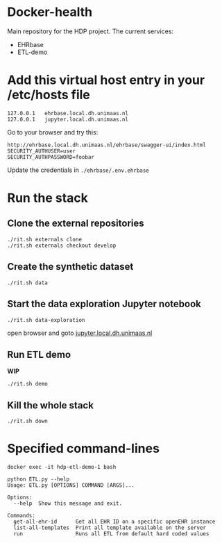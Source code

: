 # Docker-health

Main repository for the HDP project.
The current services:
- EHRbase
- ETL-demo

# Add this virtual host entry in your /etc/hosts file
```
127.0.0.1	ehrbase.local.dh.unimaas.nl
127.0.0.1	jupyter.local.dh.unimaas.nl
```

Go to your browser and try this:
```
http://ehrbase.local.dh.unimaas.nl/ehrbase/swagger-ui/index.html
SECURITY_AUTHUSER=user
SECURITY_AUTHPASSWORD=foobar
```
Update the credentials in `./ehrbase/.env.ehrbase`

# Run the stack

## Clone the external repositories

```
./rit.sh externals clone
./rit.sh externals checkout develop
```

## Create the synthetic dataset

```
./rit.sh data
```

## Start the data  exploration Jupyter notebook

```
./rit.sh data-exploration
```
open browser and goto [jupyter.local.dh.unimaas.nl](jupyter.local.dh.unimaas.nl)


## Run ETL demo

**WIP**

```
./rit.sh demo
```

## Kill the whole stack

```
./rit.sh down
```


# Specified command-lines
```
docker exec -it hdp-etl-demo-1 bash
```

```
python ETL.py --help
Usage: ETL.py [OPTIONS] COMMAND [ARGS]...

Options:
  --help  Show this message and exit.

Commands:
  get-all-ehr-id      Get all EHR ID on a specific openEHR instance
  list-all-templates  Print all template available on the server
  run                 Runs all ETL from default hard coded values
```
